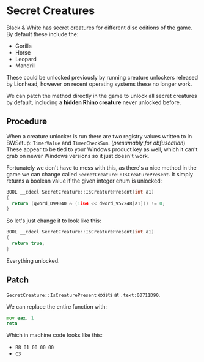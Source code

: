 # Secret Creatures

Black & White has secret creatures for different disc editions of the game. By default these include the:

* Gorilla
* Horse
* Leopard
* Mandrill

These could be unlocked previously by running creature unlockers released by Lionhead, however on recent operating systems these no longer work.

We can patch the method directly in the game to unlock all secret creatures by default, including a **hidden Rhino creature** never unlocked before.

## Procedure

When a creature unlocker is run there are two registry values written to in BWSetup: `TimerValue` and `TimerCheckSum`. (_presumably for obfuscation_)
These appear to be tied to your Windows product key as well, which it can't grab on newer Windows versions so it just doesn't work.

Fortunately we don't have to mess with this, as there's a nice method in the game we can change called `SecretCreature::IsCreaturePresent`. It simply returns a boolean value if the given integer enum is unlocked:

```c
BOOL __cdecl SecretCreature::IsCreaturePresent(int a1)
{
  return (qword_D99040 & (1i64 << dword_957248[a1])) != 0;
}
```

So let's just change it to look like this:

```c
BOOL __cdecl SecretCreature::IsCreaturePresent(int a1)
{
  return true;
}
```

Everything unlocked.

## Patch

`SecretCreature::IsCreaturePresent` exists at `.text:00711D90`.

We can replace the entire function with:

```asm
mov eax, 1
retn
```

Which in machine code looks like this:

* `B8 01 00 00 00`
* `C3`

